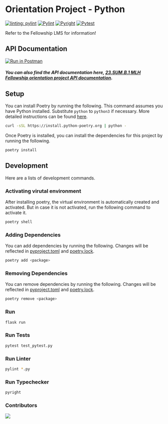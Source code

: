 # Orientation Project - Python

[![linting: pylint](https://img.shields.io/badge/linting-pylint-yellowgreen)](https://github.com/PyCQA/pylint)
[![Pylint](https://github.com/MLH-Fellowship/orientation-project-python-23.SUM.B.1/actions/workflows/pylint.yml/badge.svg)](https://github.com/MLH-Fellowship/orientation-project-python-23.SUM.B.1/actions/workflows/pylint.yml)
[![Pyright](https://github.com/MLH-Fellowship/orientation-project-python-23.SUM.B.1/actions/workflows/pyright.yml/badge.svg)](https://github.com/MLH-Fellowship/orientation-project-python-23.SUM.B.1/actions/workflows/pyright.yml)
[![Pytest](https://github.com/MLH-Fellowship/orientation-project-python-23.SUM.B.1/actions/workflows/pytest.yml/badge.svg)](https://github.com/MLH-Fellowship/orientation-project-python-23.SUM.B.1/actions/workflows/pytest.yml)

Refer to the Fellowship LMS for information!


## API Documentation
[![Run in Postman](https://run.pstmn.io/button.svg)](https://app.getpostman.com/run-collection/10259207-c8e69b39-9dda-4b75-a761-cf7322130902?action=collection%2Ffork&collection-url=entityId%3D10259207-c8e69b39-9dda-4b75-a761-cf7322130902%26entityType%3Dcollection%26workspaceId%3D5e5a6553-99d8-41e1-91a7-d8e7d4504230)

##### You can also find the API documentation here, [23.SUM.B.1 MLH Fellowship orientation project API documentation](https://documenter.getpostman.com/view/10259207/2s93zB41EG).
## Setup

You can install Poetry by running the following. This command assumes you have Python installed. Substitute `python` to `python3` if necessary. More detailed instructions can be found [here](https://python-poetry.org/docs/#installing-with-the-official-installer).

```bash
curl -sSL https://install.python-poetry.org | python -
```

Once Poetry is installed, you can install the dependencies for this project by running the following.

```bash
poetry install
```

## Development

Here are a lists of development commands.


### Activating virutal environment

After installing poetry, the virtual environment is automatically created and activated.
But in case it is not activated, run the following command to activate it.

```bash
poetry shell
```

### Adding Dependencies

You can add dependencies by running the following. Changes will be reflected in [pyproject.toml](pyproject.toml) and [poetry.lock](poetry.lock).

```bash
poetry add <package>
```

### Removing Dependencies

You can remove dependencies by running the following. Changes will be reflected in [pyproject.toml](pyproject.toml) and [poetry.lock](poetry.lock).

```bash
poetry remove <package>
```

### Run

```bash
flask run
```

### Run Tests

```bash
pytest test_pytest.py
```

### Run Linter

```bash
pylint *.py
```

### Run Typechecker

```bash
pyright
```

### Contributors
[![](https://contrib.rocks/image?repo=MLH-Fellowship/orientation-project-python-23.SUM.B.1)](https://github.com/MLH-Fellowship/orientation-project-python-23.SUM.B.1/graphs/contributors)
